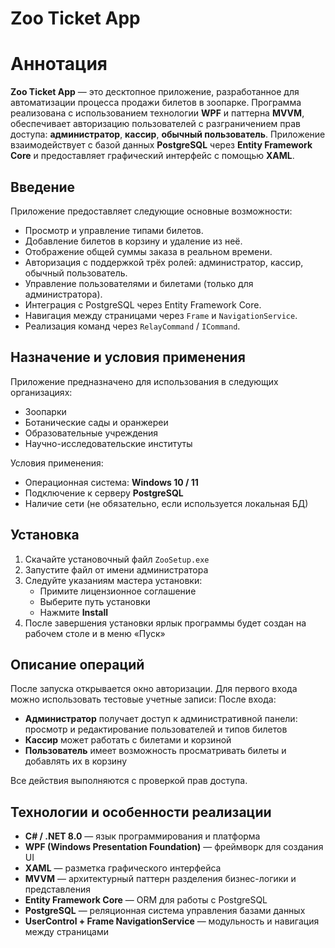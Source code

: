 # Zoo Ticket App

# Аннотация

**Zoo Ticket App** — это десктопное приложение, разработанное для автоматизации процесса продажи билетов в зоопарке. Программа реализована с использованием технологии **WPF** и паттерна **MVVM**, обеспечивает авторизацию пользователей с разграничением прав доступа: **администратор**, **кассир**, **обычный пользователь**. Приложение взаимодействует с базой данных **PostgreSQL** через **Entity Framework Core** и предоставляет графический интерфейс с помощью **XAML**.

## Введение

Приложение предоставляет следующие основные возможности:

- Просмотр и управление типами билетов.
- Добавление билетов в корзину и удаление из неё.
- Отображение общей суммы заказа в реальном времени.
- Авторизация с поддержкой трёх ролей: администратор, кассир, обычный пользователь.
- Управление пользователями и билетами (только для администратора).
- Интеграция с PostgreSQL через Entity Framework Core.
- Навигация между страницами через `Frame` и `NavigationService`.
- Реализация команд через `RelayCommand` / `ICommand`.

## Назначение и условия применения

Приложение предназначено для использования в следующих организациях:

- Зоопарки
- Ботанические сады и оранжереи
- Образовательные учреждения
- Научно-исследовательские институты

Условия применения:

- Операционная система: **Windows 10 / 11**
- Подключение к серверу **PostgreSQL**
- Наличие сети (не обязательно, если используется локальная БД)

## Установка

1. Скачайте установочный файл `ZooSetup.exe`
2. Запустите файл от имени администратора
3. Следуйте указаниям мастера установки:
   - Примите лицензионное соглашение
   - Выберите путь установки
   - Нажмите **Install**
4. После завершения установки ярлык программы будет создан на рабочем столе и в меню «Пуск»

## Описание операций

После запуска открывается окно авторизации. Для первого входа можно использовать тестовые учетные записи:
После входа:

- **Администратор** получает доступ к административной панели: просмотр и редактирование пользователей и типов билетов
- **Кассир** может работать с билетами и корзиной
- **Пользователь** имеет возможность просматривать билеты и добавлять их в корзину

Все действия выполняются с проверкой прав доступа.

## Технологии и особенности реализации

- **C# / .NET 8.0** — язык программирования и платформа
- **WPF (Windows Presentation Foundation)** — фреймворк для создания UI
- **XAML** — разметка графического интерфейса
- **MVVM** — архитектурный паттерн разделения бизнес-логики и представления
- **Entity Framework Core** — ORM для работы с PostgreSQL
- **PostgreSQL** — реляционная система управления базами данных
- **UserControl + Frame NavigationService** — модульность и навигация между страницами

